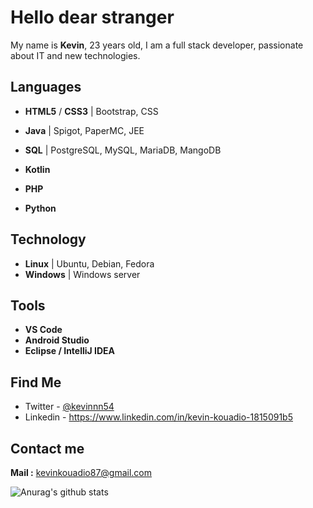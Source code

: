 # Hello dear stranger
 
My name is **Kevin**, 23 years old, I am a full stack developer, passionate about IT and new technologies.

## Languages
- **HTML5** / **CSS3** | Bootstrap, CSS
- **Java** | Spigot, PaperMC, JEE

- **SQL** | PostgreSQL, MySQL, MariaDB, MangoDB

- **Kotlin**

- **PHP**

- **Python** 

## Technology
- **Linux** | Ubuntu, Debian, Fedora
- **Windows** | Windows server

## Tools
- **VS Code**
- **Android Studio**
- **Eclipse / IntelliJ IDEA**

## Find Me

 - Twitter - [@kevinnn54](https://twitter.com/kevinn54)
 - Linkedin - https://www.linkedin.com/in/kevin-kouadio-1815091b5

## Contact me
**Mail :** kevinkouadio87@gmail.com

![Anurag's github stats](https://github-readme-stats.vercel.app/api?username=Stalkerkevi)


